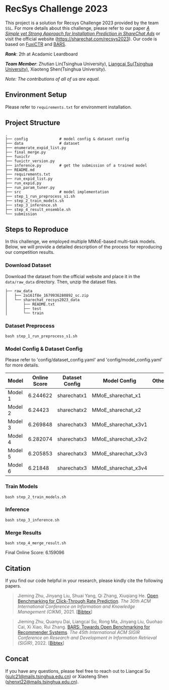 
# RecSys Challenge 2023

This project is a solution for Recsys Challenge 2023 provided by the team ```SSL```. For more details about this challenge, please refer to our paper [*A Simple yet Strong Approach for Installation Prediction in ShareChat Ads*](https://dl.acm.org/doi/abs/10.1145/3626221.3627289) or visit the official website (https://sharechat.com/recsys2023). Our code is based on [FuxiCTR](https://github.com/xue-pai/FuxiCTR) and [BARS](https://openbenchmark.github.io/). 

***Rank***: 2th at Acadamic Leardboard

***Team Member***: Zhutian Lin(Tsinghua University), [Liangcai Su(Tsinghua University)](https://liangcaisu.github.io/), Xiaoteng Shen(Tsinghua University). 

*Note: The contributions of all of us are equal.*


## Environment Setup 
Please refer to `requirements.txt` for environment installation.

## Project Structure
```
.
├── config              # model config & dataset config
├── data                # dataset
├── enumerate_expid_list.py
├── final_merge.py
├── fuxictr
├── fuxictr_version.py
├── inference.py        # get the submission of a trained model
├── README.md
├── requirements.txt
├── run_expid_list.py
├── run_expid.py
├── run_param_tuner.py
├── src                 # model implementation
├── step_1_run_preprocess_s1.sh
├── step_2_train_models.sh
├── step_3_inference.sh
├── step_4_result_ensemble.sh
└── submission
```
## Steps to Reproduce
In this challenge, we employed multiple MMoE-based multi-task models. Below, we will provide a detailed description of the process for reproducing our competition results.

### Download Dataset 
Download the dataset from the official website and place it in the `data/raw_data` directory. Then, unzip the dataset files.
```
├── raw_data
│   ├── 2a161f8e_1679936280892_sc.zip
│   └── sharechat_recsys2023_data
│       ├── README.txt
│       ├── test
│       └── train
```
### Dataset Preprocess 
``` 
bash step_1_run_preprocess_s1.sh
```

### Model Config & Dataset Config 
Please refer to 'config/dataset_config.yaml' and 'config/model_config.yaml' for more details. 

| Model   	| Online Score 	| Dataset Config 	| Model Config 	    | Other 	|
|---------	|--------------	|----------------	|--------------	    |-------	|
| Model 1 	|   6.244622    |    sharechatx1 	|MMoE_sharechat_x1 	|       	|
| Model 2 	|   6.24423   	|    sharechatx2	|MMoE_sharechat_x2  |       	|
| Model 3 	|   6.269848   	|    sharechatx3	|MMoE_sharechat_x3v1|       	|
| Model 4 	|   6.282074   	|    sharechatx3	|MMoE_sharechat_x3v2|       	|
| Model 5 	|   6.205853   	|    sharechatx3	|MMoE_sharechat_x3v3|       	|
| Model 6 	|   6.21848     |    sharechatx3	|MMoE_sharechat_x3v4|       	|

### Train Models 
```
bash step_2_train_models.sh 
```
### Inference 
```
bash step_3_inference.sh 
```
### Merge Results
```
bash step_4_merge_result.sh 
```

Final Online Score: 6.159096

## Citation 
If you find our code helpful in your research, please kindly cite the following papers.

> Jieming Zhu, Jinyang Liu, Shuai Yang, Qi Zhang, Xiuqiang He. [Open Benchmarking for Click-Through Rate Prediction](https://arxiv.org/abs/2009.05794). *The 30th ACM International Conference on Information and Knowledge Management (CIKM)*, 2021. [[Bibtex](https://dblp.org/rec/conf/cikm/ZhuLYZH21.html?view=bibtex)]

> Jieming Zhu, Quanyu Dai, Liangcai Su, Rong Ma, Jinyang Liu, Guohao Cai, Xi Xiao, Rui Zhang. [BARS: Towards Open Benchmarking for Recommender Systems](https://arxiv.org/abs/2205.09626). *The 45th International ACM SIGIR Conference on Research and Development in Information Retrieval (SIGIR)*, 2022. [[Bibtex](https://dblp.org/rec/conf/sigir/ZhuDSMLCXZ22.html?view=bibtex)]


## Concat 
If you have any questions, please feel free to reach out to Liangcai Su (sulc21@mails.tsinghua.edu.cn) or Xiaoteng Shen (shenxt22@mails.tsinghua.edu.cn). 